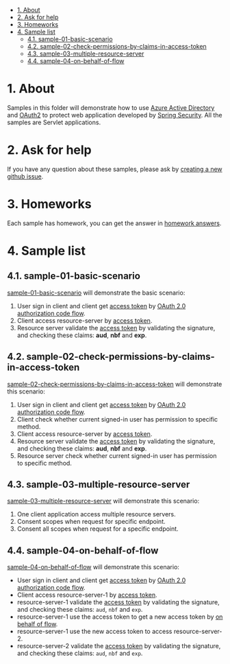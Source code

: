 - [1. About](#1-about)
- [2. Ask for help](#2-ask-for-help)
- [3. Homeworks](#3-homeworks)
- [4. Sample list](#4-sample-list)
    * [4.1. sample-01-basic-scenario](#41-sample-01-basic-scenario)
    * [4.2. sample-02-check-permissions-by-claims-in-access-token](#42-sample-02-check-permissions-by-claims-in-access-token)
    * [4.3. sample-03-multiple-resource-server](#43-sample-03-multiple-resource-server)
    * [4.4. sample-04-on-behalf-of-flow](#44-sample-04-on-behalf-of-flow)







# 1. About
Samples in this folder will demonstrate how to use [Azure Active Directory] and [OAuth2] to protect web application developed by [Spring Security]. All the samples are Servlet applications. 

# 2. Ask for help
If you have any question about these samples, please ask by [creating a new github issue].

# 3. Homeworks
Each sample has homework, you can get the answer in [homework answers].

# 4. Sample list

## 4.1. sample-01-basic-scenario
[sample-01-basic-scenario] will demonstrate the basic scenario:
1. User sign in client and client get [access token] by [OAuth 2.0 authorization code flow].
2. Client access resource-server by [access token].
3. Resource server validate the [access token] by validating the signature, and checking these claims: **aud**, **nbf** and **exp**.

## 4.2. sample-02-check-permissions-by-claims-in-access-token
[sample-02-check-permissions-by-claims-in-access-token] will demonstrate this scenario:
1. User sign in client and client get [access token] by [OAuth 2.0 authorization code flow].
2. Client check whether current signed-in user has permission to specific method.
3. Client access resource-server by [access token].
4. Resource server validate the [access token] by validating the signature, and checking these claims: **aud**, **nbf** and **exp**.
5. Resource server check whether current signed-in user has permission to specific method.

## 4.3. sample-03-multiple-resource-server
[sample-03-multiple-resource-server] will demonstrate this scenario:
1. One client application access multiple resource servers.
2. Consent scopes when request for specific endpoint.
3. Consent all scopes when request for a specific endpoint.

## 4.4. sample-04-on-behalf-of-flow
[sample-04-on-behalf-of-flow] will demonstrate this scenario:
- User sign in client and client get [access token] by [OAuth 2.0 authorization code flow].
- Client access resource-server-1 by [access token].
- resource-server-1 validate the [access token] by validating the signature, and checking these claims: `aud`, `nbf` and `exp`.
- resource-server-1 use the access token to get a new access token by [on behalf of flow].
- resource-server-1 use the new access token to access resource-server-2.
- resource-server-2 validate the [access token] by validating the signature, and checking these claims: `aud`, `nbf` and `exp`.




[Azure Active Directory]: https://azure.microsoft.com/services/active-directory/
[OAuth2]: https://oauth.net/2/
[Spring Security]: https://spring.io/projects/spring-security
[creating a new github issue]: https://github.com/Azure-Samples/azure-spring-boot-samples/issues/new
[homework answers]: homework-answers.md
[OAuth 2.0 authorization code flow]: https://docs.microsoft.com/azure/active-directory/develop/v2-oauth2-auth-code-flow
[access token]: https://docs.microsoft.com/azure/active-directory/develop/access-tokens
[on behalf of flow]: https://docs.microsoft.com/azure/active-directory/develop/v2-oauth2-on-behalf-of-flow
[sample-01-basic-scenario]: ./sample-01-basic-scenario.md
[sample-02-check-permissions-by-claims-in-access-token]: ./sample-02-check-permissions-by-claims-in-access-token.md
[sample-03-multiple-resource-server]: ./sample-03-multiple-resource-server.md
[sample-04-on-behalf-of-flow]: ./sample-04-on-behalf-of-flow.md


